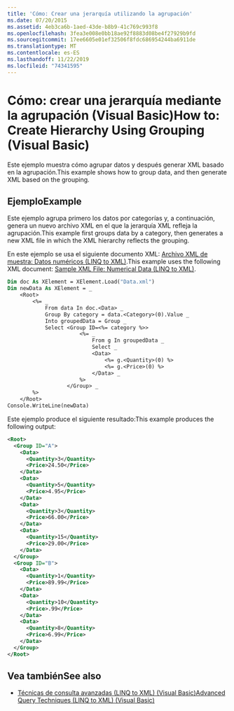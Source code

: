 ```yaml
---
title: 'Cómo: Crear una jerarquía utilizando la agrupación'
ms.date: 07/20/2015
ms.assetid: 4eb3ca6b-1aed-43de-b8b9-41c769c993f8
ms.openlocfilehash: 3fea3e008e0bb18ae92f8883d08be4f27929b9fd
ms.sourcegitcommit: 17ee6605e01ef32506f8fdc686954244ba6911de
ms.translationtype: MT
ms.contentlocale: es-ES
ms.lasthandoff: 11/22/2019
ms.locfileid: "74341595"
---
```

# <a name="how-to-create-hierarchy-using-grouping-visual-basic"></a><span data-ttu-id="676bb-102">Cómo: crear una jerarquía mediante la agrupación (Visual Basic)</span><span class="sxs-lookup"><span data-stu-id="676bb-102">How to: Create Hierarchy Using Grouping (Visual Basic)</span></span>
<span data-ttu-id="676bb-103">Este ejemplo muestra cómo agrupar datos y después generar XML basado en la agrupación.</span><span class="sxs-lookup"><span data-stu-id="676bb-103">This example shows how to group data, and then generate XML based on the grouping.</span></span>  
  
## <a name="example"></a><span data-ttu-id="676bb-104">Ejemplo</span><span class="sxs-lookup"><span data-stu-id="676bb-104">Example</span></span>  
 <span data-ttu-id="676bb-105">Este ejemplo agrupa primero los datos por categorías y, a continuación, genera un nuevo archivo XML en el que la jerarquía XML refleja la agrupación.</span><span class="sxs-lookup"><span data-stu-id="676bb-105">This example first groups data by a category, then generates a new XML file in which the XML hierarchy reflects the grouping.</span></span>  
  
 <span data-ttu-id="676bb-106">En este ejemplo se usa el siguiente documento XML: [Archivo XML de muestra: Datos numéricos (LINQ to XML)](../../../../visual-basic/programming-guide/concepts/linq/sample-xml-file-numerical-data-linq-to-xml.md).</span><span class="sxs-lookup"><span data-stu-id="676bb-106">This example uses the following XML document: [Sample XML File: Numerical Data (LINQ to XML)](../../../../visual-basic/programming-guide/concepts/linq/sample-xml-file-numerical-data-linq-to-xml.md).</span></span>  
  
```vb  
Dim doc As XElement = XElement.Load("Data.xml")  
Dim newData As XElement = _  
    <Root>  
        <%= _  
            From data In doc.<Data> _  
            Group By category = data.<Category>(0).Value _  
            Into groupedData = Group _  
            Select <Group ID=<%= category %>>  
                       <%= _  
                           From g In groupedData _  
                           Select _  
                           <Data>  
                               <%= g.<Quantity>(0) %>  
                               <%= g.<Price>(0) %>  
                           </Data> _  
                       %>  
                   </Group> _  
        %>  
    </Root>  
Console.WriteLine(newData)  
```  
  
 <span data-ttu-id="676bb-107">Este ejemplo produce el siguiente resultado:</span><span class="sxs-lookup"><span data-stu-id="676bb-107">This example produces the following output:</span></span>  
  
```xml  
<Root>  
  <Group ID="A">  
    <Data>  
      <Quantity>3</Quantity>  
      <Price>24.50</Price>  
    </Data>  
    <Data>  
      <Quantity>5</Quantity>  
      <Price>4.95</Price>  
    </Data>  
    <Data>  
      <Quantity>3</Quantity>  
      <Price>66.00</Price>  
    </Data>  
    <Data>  
      <Quantity>15</Quantity>  
      <Price>29.00</Price>  
    </Data>  
  </Group>  
  <Group ID="B">  
    <Data>  
      <Quantity>1</Quantity>  
      <Price>89.99</Price>  
    </Data>  
    <Data>  
      <Quantity>10</Quantity>  
      <Price>.99</Price>  
    </Data>  
    <Data>  
      <Quantity>8</Quantity>  
      <Price>6.99</Price>  
    </Data>  
  </Group>  
</Root>  
```  
  
## <a name="see-also"></a><span data-ttu-id="676bb-108">Vea también</span><span class="sxs-lookup"><span data-stu-id="676bb-108">See also</span></span>

- [<span data-ttu-id="676bb-109">Técnicas de consulta avanzadas (LINQ to XML) (Visual Basic)</span><span class="sxs-lookup"><span data-stu-id="676bb-109">Advanced Query Techniques (LINQ to XML) (Visual Basic)</span></span>](../../../../visual-basic/programming-guide/concepts/linq/advanced-query-techniques-linq-to-xml.md)
